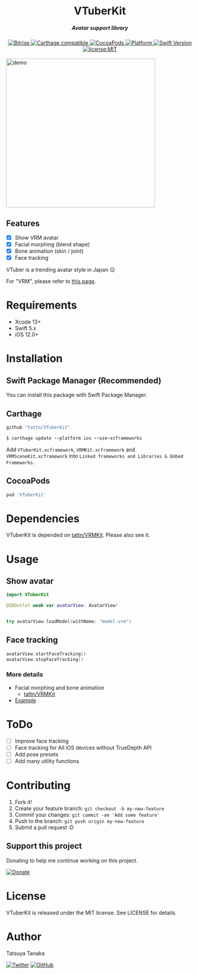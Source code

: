 <h1 align="center">VTuberKit</h1>

<h5 align="center">Avatar support library</h5>

<div align="center">
  <a href="https://app.bitrise.io/app/9e47038547c7be2f">
    <img src="https://app.bitrise.io/app/9e47038547c7be2f/status.svg?token=qyal1kspHJXpa6Jbk5JyYA" alt="Bitrise" />
  </a>
  <a href="https://github.com/Carthage/Carthage">
    <img src="https://img.shields.io/badge/Carthage-compatible-4BC51D.svg?style=flat" alt="Carthage compatible" />
  </a>
  <a href="http://cocoapods.org/pods/VTuberKit">
    <img src="https://img.shields.io/cocoapods/v/VTuberKit.svg" alt="CocoaPods" />
  </a>
  <a href="http://cocoapods.org/pods/VTuberKit">
    <img src="https://img.shields.io/cocoapods/p/VTuberKit.svg" alt="Platform" />
  </a>
  <a href="https://developer.apple.com/swift">
    <img src="https://img.shields.io/badge/Swift-5-F16D39.svg" alt="Swift Version" />
  </a>
  <a href="./LICENSE">
    <img src="https://img.shields.io/badge/license-MIT-green.svg?style=flat-square" alt="license:MIT" />
  </a>
</div>

<br />

<img src="https://github.com/tattn/VTuberKit/raw/main/docs/demo.gif" width="400px" alt="demo" />

## Features

- [x] Show VRM avatar
- [x] Facial morphing (blend shape)
- [x] Bone animation (skin / joint)
- [x] Face tracking

VTuber is a trending avatar style in Japan :wink:

For "VRM", please refer to [this page](https://dwango.github.io/en/vrm/).

# Requirements

- Xcode 13+
- Swift 5.x
- iOS 12.0+

# Installation

## Swift Package Manager (Recommended)

You can install this package with Swift Package Manager.

## Carthage

```ruby
github "tattn/VTuberKit"
```

```ruby
$ carthage update --platform ios --use-xcframeworks
```

Add `VTuberKit.xcframework`, `VRMKit.xcframework` and `VRMSceneKit.xcframework` into `Linked frameworks and Libraries & Embed Frameworks`.

## CocoaPods

```ruby
pod 'VTuberKit'
```

# Dependencies

VTuberKit is depended on [tattn/VRMKit](https://github.com/tattn/VRMKit). Please also see it.

# Usage

## Show avatar

```swift
import VTuberKit

@IBOutlet weak var avatarView: AvatarView!


try avatarView.loadModel(withName: "model.vrm")
```


## Face tracking

```swift
avatarView.startFaceTracking()
avatarView.stopFaceTracking()
```

### More details
- Facial morphing and bone animation
  - [tattn/VRMKit](https://github.com/tattn/VRMKit)
- [Example](https://github.com/tattn/VTuberKit/blob/main/Example/ViewController.swift)


# ToDo
- [ ] Improve face tracking
- [ ] Face tracking for All iOS devices without TrueDepth API
- [ ] Add pose presets
- [ ] Add many utility functions

# Contributing

1. Fork it!
2. Create your feature branch: `git checkout -b my-new-feature`
3. Commit your changes: `git commit -am 'Add some feature'`
4. Push to the branch: `git push origin my-new-feature`
5. Submit a pull request :D

## Support this project

Donating to help me continue working on this project.

[![Donate](https://img.shields.io/badge/Donate-PayPal-green.svg)](https://paypal.me/tattn/)

# License

VTuberKit is released under the MIT license. See LICENSE for details.

# Author
Tatsuya Tanaka

<a href="https://twitter.com/tanakasan2525" target="_blank"><img alt="Twitter" src="https://img.shields.io/twitter/follow/tanakasan2525.svg?style=social&label=Follow"></a>
<a href="https://github.com/tattn" target="_blank"><img alt="GitHub" src="https://img.shields.io/github/followers/tattn.svg?style=social"></a>

